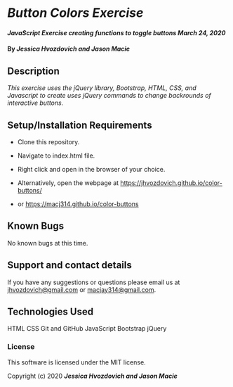 # _Button Colors Exercise_

#### _JavaScript Exercise creating functions to toggle buttons March 24, 2020_

#### By _**Jessica Hvozdovich and Jason Macie**_

## Description

_This exercise uses the jQuery library, Bootstrap, HTML, CSS, and Javascript to create uses jQuery commands to change backrounds of interactive buttons._

## Setup/Installation Requirements

* Clone this repository.
* Navigate to index.html file.
* Right click and open in the browser of your choice.

* Alternatively, open the webpage at https://jhvozdovich.github.io/color-buttons/

* or https://macj314.github.io/color-buttons


## Known Bugs

No known bugs at this time.

## Support and contact details

If you have any suggestions or questions please email us at jhvozdovich@gmail.com or macjay314@gmail.com.

## Technologies Used

HTML
CSS
Git and GitHub
JavaScript
Bootstrap
jQuery

### License

This software is licensed under the MIT license.

Copyright (c) 2020 **_Jessica Hvozdovich and Jason Macie_**